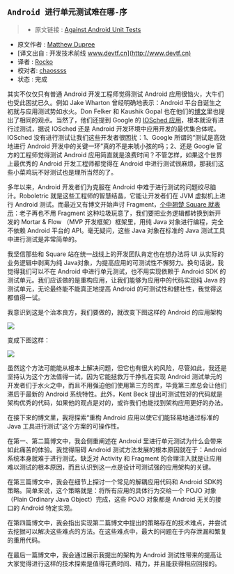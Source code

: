 `Android 进行单元测试难在哪-序`
---

> * 原文链接 : [Against Android Unit Tests](http://philosophicalhacker.com/2015/04/10/against-android-unit-tests/)
* 原文作者 : [Matthew Dupree](http://philosophicalhacker.com/)
* [译文出自 :  开发技术前线 www.devtf.cn](http://www.devtf.cn)
* 译者 : [Rocko](https://github.com/zhengxiaopeng) 
* 校对者: [chaossss](https://github.com/zhengxiaopeng)  
* 状态 :  完成 

其实不仅仅只有普通 Android 开发工程师觉得测试 Android 应用很恼火，大牛们也受此困扰已久。例如 Jake Wharton 曾经明确地表示：Android 平台自诞生之初就与应用测试势如水火。Don Felker 和 Kaushik Gopal 也在他们的[博文](http://fragmentedpodcast.com/episodes/1/)里也提出了相同的观点。当然了，他们还提到 Google 的 [IOSched 应用](https://github.com/google/iosched)，根本就没有进行过测试，据说 IOSched 还是 Android 开发环境中应用开发的最优集合体呢。IOSched 没有进行测试让我们这些开发者很困扰：1、Google 所谓的“测试是高效地进行 Android 开发中的关键一环”真的不是来唬小孩的吗；2、还是 Google 官方的工程师觉得测试 Android 应用简直就是浪费时间？不管怎样，如果这个世界上最优秀的 Android 开发工程师都觉得在 Android 中进行测试很麻烦，那我们这些小菜鸡玩不好测试也是理所当然的了。

多年以来，Android 开发者们为克服在 Android 中难于进行测试的问题绞尽脑汁。Roboletric 就是这些工程师的智慧结晶，它能让开发者们在 JVM 虚拟机上进行 Android 测试。而最近又有博文开始声讨 Fragment，[个中翘楚 Square 就表示](https://corner.squareup.com/2014/10/advocating-against-android-fragments.html)：老子再也不用 Fragment 这种垃圾玩意了，我们要把业务逻辑都转换到新开发的 Mortar & Flow （MVP 开发框架）框架里，用纯 Java 对象进行编程，完全不依赖 Android 平台的 API。毫无疑问，这些 Java 对象在标准的 Java 测试工具中进行测试是非常简单的。

我坚信那些和 Square 站在统一战线上的开发团队肯定也在想办法将 UI 从实际的业务逻辑中剥离为纯 Java对象，为提高应用的可测试性不懈努力。换句话说，我觉得我们可以不在 Android 中进行单元测试，也不用实现依赖于 Android SDK 的测试单元。我们应该做的是重构应用，让我们能够为应用中的代码实现纯 Java 的测试单元，无论最终能不能真正地提高 Android 的可测试性和健壮性，我觉得这都值得一试。

我意识到这是个治本良方，我们要做的，就改变下图这样的 Android 的应用架构

![](http://img.my.csdn.net/uploads/201504/26/1430014189_2164.png)

变成下图这样：

![](http://img.my.csdn.net/uploads/201504/26/1430014189_8490.png)

虽然这个方法可能能从根本上解决问题，但它也有很大的风险，尽管如此，我还是坚持认为这个方法值得一试，因为它能拯救万千挣扎在实现 Android 测试单元的开发者们于水火之中，而且不用强迫他们使用第三方的库，毕竟第三库总会让他们滞后于最新的 Android 系统特性。此外，Kent Beck 提出可测试性好的代码就是架构优秀的代码，如果他的观点是对的，或许我们也能找到架构应用更好的办法。

在接下来的博文里，我将探索“重构 Android 应用以使它们能轻易地通过标准的 Java 工具进行测试”这个方案的可操作性。

在第一、第二篇博文中，我会侧重阐述在 Android 里进行单元测试为什么会带来如此痛苦的体验。我觉得阻碍 Android 测试方法发展的根本原因就在于：Android 系统本身就难于进行测试。缺乏对 Activity 和 Fragment 的合理注入就是让应用难以测试的根本原因，而且认识到这一点是设计可测试强的应用架构的关键。

在第三篇博文中，我会在细节上探讨一个常见的解耦应用代码和 Android SDK的策略。简单来说，这个策略就是：将所有应用的具体行为交给一个 POJO 对象（Plain Ordinary Java Object）完成，这些 POJO 对象都是 Android 无关的接口的 Android 特定实现。

在第四篇博文中，我会指出实现第二篇博文中提出的策略存在的技术难点，并尝试去挖掘可以解决这些难点的方法。在这些难点中，最大的问题在于内存泄漏和繁复的重用代码。

在最后一篇博文中，我会通过展示我提出的架构为 Android 测试性带来的提高让大家觉得进行这样的技术探索是值得花费时间、精力，并且能获得相应回报的。